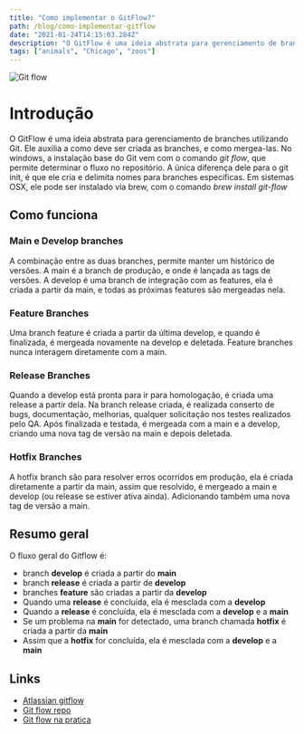 ```yaml
---
title: "Como implementar o GitFlow?"
path: /blog/como-implementar-gitflow
date: "2021-01-24T14:15:03.284Z"
description: "O GitFlow é uma ideia abstrata para gerenciamento de branches utilizando Git. Ele auxilia a como deve ser criada as branches, e como mergea-las."
tags: ["animals", "Chicago", "zoos"]
---
```


![Git flow](https://i2.wp.com/lanziani.com/slides/gitflow/images/gitflow_1.png)

# Introdução

O GitFlow é uma ideia abstrata para gerenciamento de branches utilizando Git. Ele auxilia a como deve ser criada as branches, e como mergea-las.
No windows, a instalação base do Git vem com o comando *git flow*, que permite determinar o fluxo no repositório. A única diferença dele para o git init, é que ele cria e delimita nomes para branches específicas.
Em sistemas OSX, ele pode ser instalado via brew, com o comando *brew install git-flow*

## Como funciona

### Main e Develop branches

A combinação entre as duas branches, permite manter um histórico de versões. A main é a branch de produção, e onde é lançada as tags de versões. A develop é uma branch de integração com as features, ela é criada a partir da main, e todas as próximas features são mergeadas nela.

### Feature Branches

Uma branch feature é criada a partir da última develop, e quando é finalizada, é mergeada novamente na develop e deletada. Feature branches nunca interagem diretamente com a main.

### Release Branches

Quando a develop está pronta para ir para homologação, é criada uma release a partir dela. Na branch release criada, é realizada conserto de bugs, documentação, melhorias, qualquer solicitação nos testes realizados pelo QA.
Após finalizada e testada, é mergeada com a main e a develop, criando uma nova tag de versão na main e depois deletada.

### Hotfix Branches

A hotfix branch são para resolver erros ocorridos em produção, ela é criada diretamente a partir da main, assim que resolvido, é mergeado a main e develop (ou release se estiver ativa ainda). Adicionando também uma nova tag de versão a main.

## Resumo geral

O fluxo geral do Gitflow é:

- branch **develop** é criada a partir do **main**
- branch **release** é criada a partir de **develop**
- branches **feature** são criadas a partir da **develop**
- Quando uma **release** é concluída, ela é mesclada com a **develop**
- Quando a **release** é concluída, ela é mesclada com a **develop** e a **main**
- Se um problema na **main** for detectado, uma branch chamada **hotfix** é criada a partir da **main**
- Assim que a **hotfix** for concluída, ela é mesclada com a **develop** e a **main**

## Links

- [Atlassian gitflow](https://www.atlassian.com/git/tutorials/comparing-workflows/gitflow-workflow)
- [Git flow repo](https://danielkummer.github.io/git-flow-cheatsheet/index.pt_BR.html)
- [Git flow na pratica](https://www.youtube.com/watch?v=wzxBR4pOTTs&t=82s)

